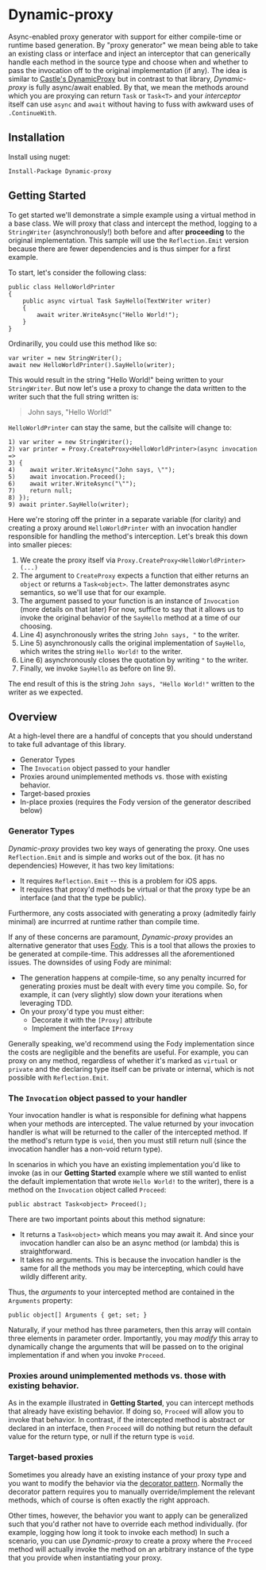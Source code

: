 # Dynamic-proxy
Async-enabled proxy generator with support for either compile-time or runtime 
based generation.  By "proxy generator" we mean being able to take an existing 
class or interface and inject an interceptor that can generically handle each 
method in the source type and choose when and whether to pass the invocation off
to the original implementation (if any).  The idea is similar to [Castle's 
DynamicProxy](http://www.castleproject.org/projects/dynamicproxy/) but in 
contrast to that library, *Dynamic-proxy* is fully async/await enabled.  By that, we 
mean the methods around which you are proxying can return `Task` or `Task<T>` 
and your *interceptor* itself can use `async` and `await` without having to 
fuss with awkward uses of `.ContinueWith`.

## Installation

Install using nuget:

    Install-Package Dynamic-proxy
	
## Getting Started

To get started we'll demonstrate a simple example using a virtual method in a 
base class.  We will proxy that class and intercept the method, logging to a 
`StringWriter` (asynchronously!) both before and after **proceeding** to the 
original implementation.  This sample will use the `Reflection.Emit` version 
because there are fewer dependencies and is thus simper for a first example.

To start, let's consider the following class:

    public class HelloWorldPrinter
    {
        public async virtual Task SayHello(TextWriter writer)
        {
            await writer.WriteAsync("Hello World!");
        }
    }

Ordinarilly, you could use this method like so:

    var writer = new StringWriter();
    await new HelloWorldPrinter().SayHello(writer);

This would result in the string "Hello World!" being written to your 
`StringWriter`.  But now let's use a proxy to change the data written to the 
writer such that the full string written is:

> John says, "Hello World!"

 `HelloWorldPrinter` can stay the same, but the callsite will change to:

    1) var writer = new StringWriter();
    2) var printer = Proxy.CreateProxy<HelloWorldPrinter>(async invocation =>
    3) {
    4)    await writer.WriteAsync("John says, \"");
    5)    await invocation.Proceed();
    6)    await writer.WriteAsync("\"");
    7)    return null;
    8) });
    9) await printer.SayHello(writer);

Here we're storing off the printer in a separate variable (for clarity) and 
creating a proxy around `HelloWorldPrinter` with an invocation handler responsible
for handling the method's interception.  Let's break this down into smaller pieces:

1. We create the proxy itself via `Proxy.CreateProxy<HelloWorldPrinter>(...)`
2. The argument to `CreateProxy` expects a function that either returns an 
`object` or returns a `Task<object>`.  The latter demonstrates async semantics,
so we'll use that for our example.
3. The argument passed to your function is an instance of `Invocation` (more 
details on that later)  For now, suffice to say that it allows us to invoke the 
original behavior of the `SayHello` method at a time of our choosing.
4. Line 4) asynchronously writes the string `John says, "` to the writer.
5. Line 5) asynchronously calls the original implementation of `SayHello`, which 
writes the string `Hello World!` to the writer.
6. Line 6) asynchronously closes the quotation by writing `"` to the writer.
7. Finally, we invoke `SayHello` as before on line 9).

The end result of this is the string `John says, "Hello World!"` written to the 
writer as we expected. 


## Overview

At a high-level there are a handful of concepts that you should understand to take full
advantage of this library.

* Generator Types
* The `Invocation` object passed to your handler
* Proxies around unimplemented methods vs. those with existing behavior.
* Target-based proxies
* In-place proxies (requires the Fody version of the generator described below)

### Generator Types

*Dynamic-proxy* provides two key ways of generating the proxy.  One uses 
`Reflection.Emit` and is simple and works out of the box.  (it has no dependencies)
However, it has two key limitations:

* It requires `Reflection.Emit` -- this is a problem for iOS apps.
* It requires that proxy'd methods be virtual or that the proxy type be an interface (and
that the type be public).

Furthermore, any costs associated with generating a proxy (admitedly fairly minimal) are incurrred
at runtime rather than compile time.

If any of these concerns are paramount, *Dynamic-proxy* provides an alternative generator
that uses [Fody](https://github.com/Fody/Fody). This is a tool that allows the proxies
to be generated at compile-time.  This addresses all the aforementioned issues. The 
downsides of using Fody are minimal:

* The generation happens at compile-time, so any penalty incurred for generating proxies
must be dealt with every time you compile. So, for example, it can (very slightly) slow 
down your iterations when leveraging TDD.
* On your proxy'd type you must either:
    * Decorate it with the `[Proxy]` attribute
    * Implement the interface `IProxy`
    
Generally speaking, we'd recommend using the Fody implementation since the costs are 
negligible and the benefits are useful.  For example, you can proxy on any method, 
regardless of whether it's marked as `virtual` or `private` and the declaring type 
itself can be private or internal, which is not possible with `Reflection.Emit`.

### The `Invocation` object passed to your handler

Your invocation handler is what is responsible for defining what happens when your 
methods are intercepted. The value returned by your invocation handler is what will 
be returned to the caller of the intercepted method.  If the method's return type is
`void`, then you must still return null (since the invocation handler has a non-void 
return type).  

In scenarios in which you have an existing implementation you'd like to invoke (as in 
our **Getting Started** example where we still wanted to enlist the default 
implementation that wrote `Hello World!` to the writer), there is a method on the 
`Invocation` object called `Proceed`:

    public abstract Task<object> Proceed();
    
There are two important points about this method signature:
* It returns a `Task<object>` which means you may await it.  And since your invocation 
handler can also be an async method (or lambda) this is straightforward.
* It takes no arguments.  This is because the invocation handler is the same for all
the methods you may be intercepting, which could have wildly different arity.  
    
Thus, the *arguments* to your intercepted method are contained in the  `Arguments` 
property:

    public object[] Arguments { get; set; }
    
Naturally, if your method has three parameters, then this array will contain three 
elements in parameter order.  Importantly, you may *modify* this array to dynamically
change the arguments that will be passed on to the original implementation if and when
you invoke `Proceed`.


### Proxies around unimplemented methods vs. those with existing behavior.

As in the example illustrated in **Getting Started**, you can intercept methods that 
already have existing behavior.  If doing so, `Proceed` will allow you to invoke that
behavior.  In contrast, if the intercepted method is abstract or declared in an 
interface, then `Proceed` will do nothing but return the default value for the return 
type, or null if the return type is `void`.

### Target-based proxies

Sometimes you already have an existing instance of your proxy type and you want to 
modify the behavior via the 
[decorator pattern](https://en.wikipedia.org/wiki/Decorator_pattern).  Normally the 
decorator pattern requires you to manually override/implement the relevant methods, 
which of course is often exactly the right approach.  

Other times, however, the behavior you want to apply can be generalized such that you'd
rather not have to override each method individually. (for example, logging how long it 
took to invoke each method)  In such a scenario, you can use *Dynamic-proxy* to create a 
proxy where the `Proceed` method will actually invoke the method on an arbitrary 
instance of the type that you provide when instantiating your proxy.